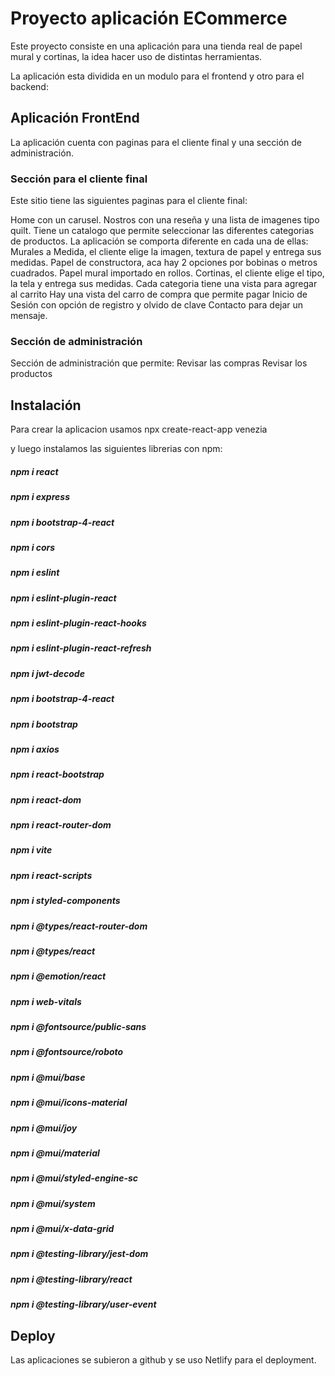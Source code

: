 # Proyecto aplicación ECommerce

Este proyecto consiste en una aplicación para una tienda real de papel mural y cortinas, la idea hacer uso de distintas herramientas.

La aplicación esta dividida en un modulo para el frontend y otro para el backend:

## Aplicación FrontEnd

La aplicación cuenta con paginas para el cliente final y una sección de administración.

### Sección para el cliente final

Este sitio tiene las siguientes paginas para el cliente final:

Home con un carusel.
Nostros con una reseña y una lista de imagenes tipo quilt.
Tiene un catalogo que permite seleccionar las diferentes categorias de productos. La aplicación se comporta diferente en cada una de ellas:
Murales a Medida, el cliente elige la imagen, textura de papel y entrega sus medidas.
Papel de constructora, aca hay 2 opciones por bobinas o metros cuadrados.
Papel mural importado en rollos.
Cortinas, el cliente elige el tipo, la tela y entrega sus medidas.
Cada categoria tiene una vista para agregar al carrito
Hay una vista del carro de compra que permite pagar
Inicio de Sesión con opción de registro y olvido de clave
Contacto para dejar un mensaje.

### Sección de administración

Sección de administración que permite:
Revisar las compras
Revisar los productos

## Instalación

Para crear la aplicacion usamos
npx create-react-app venezia 

y luego instalamos las siguientes librerias con npm:

##### npm i react
##### npm i express
##### npm i bootstrap-4-react
##### npm i cors
##### npm i eslint
##### npm i eslint-plugin-react
##### npm i eslint-plugin-react-hooks
##### npm i eslint-plugin-react-refresh
##### npm i jwt-decode
##### npm i bootstrap-4-react
##### npm i bootstrap
##### npm i axios
##### npm i react-bootstrap
##### npm i react-dom
##### npm i react-router-dom
##### npm i vite
##### npm i react-scripts
##### npm i styled-components
##### npm i @types/react-router-dom
##### npm i @types/react
##### npm i @emotion/react
##### npm i web-vitals
##### npm i @fontsource/public-sans
##### npm i @fontsource/roboto
##### npm i @mui/base
##### npm i @mui/icons-material
##### npm i @mui/joy
##### npm i @mui/material
##### npm i @mui/styled-engine-sc
##### npm i @mui/system
##### npm i @mui/x-data-grid
##### npm i @testing-library/jest-dom
##### npm i @testing-library/react
##### npm i @testing-library/user-event

## Deploy

Las aplicaciones se subieron a github y se uso Netlify para el deployment.
